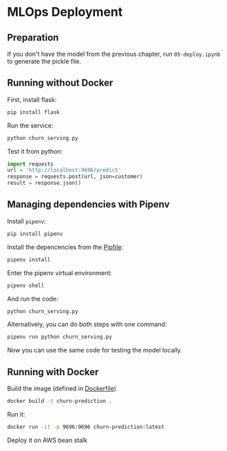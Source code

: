# MLOps Deployment

## Preparation

If you don't have the model from the previous chapter, run `05-deploy.ipynb` to generate the pickle file.

## Running without Docker

First, install flask:

```bash
pip install flask
```

Run the service:

```bash
python churn_serving.py
```

Test it from python:

```python
import requests
url = 'http://localhost:9696/predict'
response = requests.post(url, json=customer)
result = response.json()
```

## Managing dependencies with Pipenv

Install `pipenv`:

```bash
pip install pipenv
```

Install the depencencies from the [Pipfile](Pipfile):

```bash
pipenv install
```

Enter the pipenv virtual environment:

```bash
pipenv shell
```

And run the code:

```bash
python churn_serving.py
```

Alternatively, you can do both steps with one command:

```bash
pipenv run python churn_serving.py
```

Now you can use the same code for testing the model locally.


## Running with Docker

Build the image (defined in [Dockerfile](Dockerfile))

```bash
docker build -t churn-prediction .
```

Run it:

```bash
docker run -it -p 9696:9696 churn-prediction:latest
```


Deploy it on AWS bean stalk
